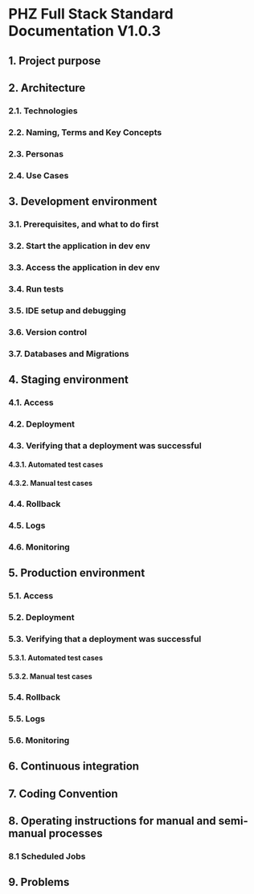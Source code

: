# PHZ Full Stack Standard Documentation V1.0.3

## 1. Project purpose

## 2. Architecture

### 2.1. Technologies

### 2.2. Naming, Terms and Key Concepts

### 2.3. Personas

### 2.4. Use Cases

## 3. Development environment

### 3.1. Prerequisites, and what to do first

### 3.2. Start the application in dev env

### 3.3. Access the application in dev env

### 3.4. Run tests

### 3.5. IDE setup and debugging

### 3.6. Version control

### 3.7. Databases and Migrations

## 4. Staging environment

### 4.1. Access

### 4.2. Deployment

### 4.3. Verifying that a deployment was successful

#### 4.3.1. Automated test cases

#### 4.3.2. Manual test cases

### 4.4. Rollback

### 4.5. Logs

### 4.6. Monitoring

## 5. Production environment

### 5.1. Access

### 5.2. Deployment

### 5.3. Verifying that a deployment was successful

#### 5.3.1. Automated test cases

#### 5.3.2. Manual test cases

### 5.4. Rollback

### 5.5. Logs

### 5.6. Monitoring

## 6. Continuous integration

## 7. Coding Convention

## 8. Operating instructions for manual and semi-manual processes

### 8.1 Scheduled Jobs

## 9. Problems
